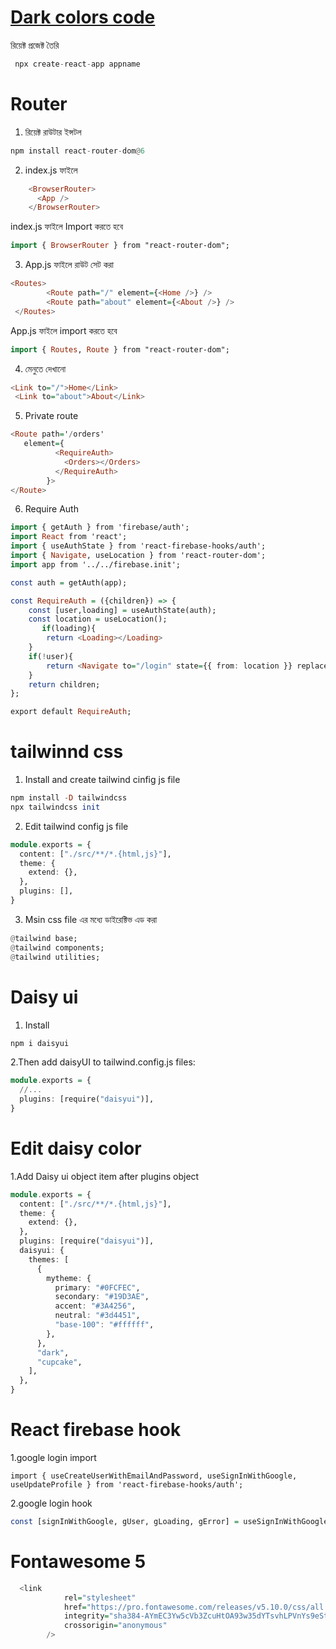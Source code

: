 
# [Dark colors code](https://developer-kawsar1.github.io/colors/)

রিয়েক্ট প্রজেক্ট তৈরি

```hs
 npx create-react-app appname
```
# Router
1. রিয়েক্ট রাউটার ইন্সটল

```hs
npm install react-router-dom@6

```
2. index.js ফাইলে
```hs
    <BrowserRouter>
      <App />
    </BrowserRouter>
```
index.js ফাইলে Import করতে হবে 
```hs
import { BrowserRouter } from "react-router-dom";
```

3. App.js ফাইলে রাউট সেট করা
```hs
<Routes>
        <Route path="/" element={<Home />} />
        <Route path="about" element={<About />} />
 </Routes>
```
App.js ফাইলে import করতে হবে 
```hs
import { Routes, Route } from "react-router-dom";
```
4. মেনুতে দেখানো 
```hs
<Link to="/">Home</Link>
 <Link to="about">About</Link>
```
5. Private route
```hs 
<Route path='/orders' 
   element={
          <RequireAuth>
            <Orders></Orders>
          </RequireAuth>
        }>
</Route>


```
6. Require Auth
```hs 
import { getAuth } from 'firebase/auth';
import React from 'react';
import { useAuthState } from 'react-firebase-hooks/auth';
import { Navigate, useLocation } from 'react-router-dom';
import app from '../../firebase.init';

const auth = getAuth(app);

const RequireAuth = ({children}) => {
    const [user,loading] = useAuthState(auth);
    const location = useLocation();
       if(loading){
        return <Loading></Loading>
    }
    if(!user){
        return <Navigate to="/login" state={{ from: location }} replace />;
    }
    return children;
};

export default RequireAuth;
```
# tailwinnd css
1. Install and create tailwind cinfig js file
```hs
npm install -D tailwindcss
npx tailwindcss init
```
2. Edit tailwind config js file
```hs
module.exports = {
  content: ["./src/**/*.{html,js}"],
  theme: {
    extend: {},
  },
  plugins: [],
}
```
3. Msin css file এর মধ্যে ডাইরেক্টিভ এড করা 

```hs
@tailwind base;
@tailwind components;
@tailwind utilities;
```

# Daisy ui
1. Install
```hs
npm i daisyui

```

2.Then add daisyUI to  tailwind.config.js files:
```hs
module.exports = {
  //...
  plugins: [require("daisyui")],
}
```

# Edit daisy color 
1.Add Daisy ui object item after plugins object
```hs
module.exports = {
  content: ["./src/**/*.{html,js}"],
  theme: {
    extend: {},
  },
  plugins: [require("daisyui")],
  daisyui: {
    themes: [
      {
        mytheme: {
          primary: "#0FCFEC",
          secondary: "#19D3AE",
          accent: "#3A4256",
          neutral: "#3d4451",
          "base-100": "#ffffff",
        },
      },
      "dark",
      "cupcake",
    ],
  },
}

```




# React firebase hook

1.google login import
```
import { useCreateUserWithEmailAndPassword, useSignInWithGoogle, useUpdateProfile } from 'react-firebase-hooks/auth';
```
2.google login hook
```hs
const [signInWithGoogle, gUser, gLoading, gError] = useSignInWithGoogle(auth);
```
 
# Fontawesome 5 

```hs
  <link
            rel="stylesheet"
            href="https://pro.fontawesome.com/releases/v5.10.0/css/all.css"
            integrity="sha384-AYmEC3Yw5cVb3ZcuHtOA93w35dYTsvhLPVnYs9eStHfGJvOvKxVfELGroGkvsg+p"
            crossorigin="anonymous"
        />
```
